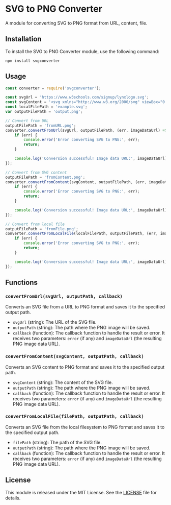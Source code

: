 # SVG to PNG Converter

A module for converting SVG to PNG format from URL, content, file.

## Installation

To install the SVG to PNG Converter module, use the following command:

```shell
npm install svgconverter
```

## Usage

```javascript
const converter = require('svgconverter');

const svgUrl = 'https://www.w3schools.com/signup/lynxlogo.svg';
const svgContent = '<svg xmlns="http://www.w3.org/2000/svg" viewBox="0 0 100 100"><path d="M38,38c0-12,24-15,23-2c0,9-16,13-16,23v7h11v-4c0-9,17-12,17-27c-2-22-45-22-45,3zM45,70h11v11h-11z" fill="#371"/><circle cx="50" cy="50" r="45" fill="none" stroke="#371" stroke-width="10"/></svg>';
const localFilePath = 'example.svg';
var outputFilePath = 'output.png';

// Convert from URL
outputFilePath = 'fromURL.png';
converter.convertFromUrl(svgUrl, outputFilePath, (err, imageDataUrl) => {
    if (err) {
        console.error('Error converting SVG to PNG:', err);
        return;
    }

    console.log('Conversion successful! Image data URL:', imageDataUrl);
});

// Convert from SVG content
outputFilePath = 'fromContent.png';
converter.convertFromContent(svgContent, outputFilePath, (err, imageDataUrl) => {
    if (err) {
        console.error('Error converting SVG to PNG:', err);
        return;
    }

    console.log('Conversion successful! Image data URL:', imageDataUrl);
});

// Convert from local file
outputFilePath = 'fromFile.png';
converter.convertFromLocalFile(localFilePath, outputFilePath, (err, imageDataUrl) => {
    if (err) {
        console.error('Error converting SVG to PNG:', err);
        return;
    }

    console.log('Conversion successful! Image data URL:', imageDataUrl);
});

```

## Functions

### `convertFromUrl(svgUrl, outputPath, callback)`

Converts an SVG file from a URL to PNG format and saves it to the specified output path.

- `svgUrl` (string): The URL of the SVG file.
- `outputPath` (string): The path where the PNG image will be saved.
- `callback` (function): The callback function to handle the result or error. It receives two parameters: `error` (if any) and `imageDataUrl` (the resulting PNG image data URL).

### `convertFromContent(svgContent, outputPath, callback)`

Converts an SVG content to PNG format and saves it to the specified output path.

- `svgContent` (string): The content of the SVG file.
- `outputPath` (string): The path where the PNG image will be saved.
- `callback` (function): The callback function to handle the result or error. It receives two parameters: `error` (if any) and `imageDataUrl` (the resulting PNG image data URL).

### `convertFromLocalFile(filePath, outputPath, callback)`

Converts an SVG file from the local filesystem to PNG format and saves it to the specified output path.

- `filePath` (string): The path of the SVG file.
- `outputPath` (string): The path where the PNG image will be saved.
- `callback` (function): The callback function to handle the result or error. It receives two parameters: `error` (if any) and `imageDataUrl` (the resulting PNG image data URL).

## License

This module is released under the MIT License. See the [LICENSE](LICENSE) file for details.
